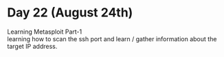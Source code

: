 # Day 22  (August 24th)
Learning Metasploit Part-1  <br>
learning how to scan the ssh port and learn / gather information about the target IP address.
